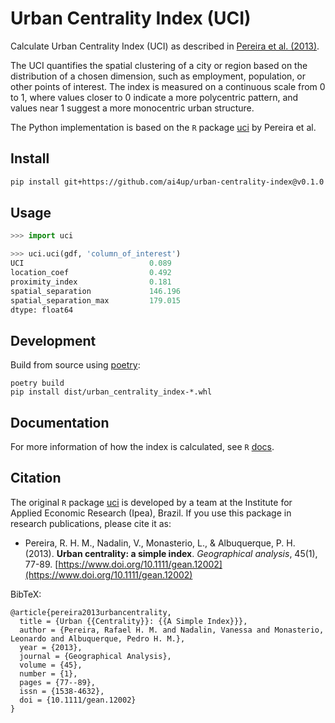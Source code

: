 # Urban Centrality Index (UCI)

Calculate Urban Centrality Index (UCI) as described in [Pereira et al. (2013)](https://www.doi.org/10.1111/gean.12002).

The UCI quantifies the spatial clustering of a city or region based on the distribution of a chosen dimension, such as employment, population, or other points of interest. The index is measured on a continuous scale from 0 to 1, where values closer to 0 indicate a more polycentric pattern, and values near 1 suggest a more monocentric urban structure.

The Python implementation is based on the `R` package [uci](https://github.com/ipeaGIT/uci) by Pereira et al.


## Install
```bash
pip install git+https://github.com/ai4up/urban-centrality-index@v0.1.0
```

## Usage
```Python
>>> import uci

>>> uci.uci(gdf, 'column_of_interest')
UCI                            0.089
location_coef                  0.492
proximity_index                0.181
spatial_separation             146.196
spatial_separation_max         179.015
dtype: float64
```


## Development
Build from source using [poetry](https://python-poetry.org/):
```
poetry build
pip install dist/urban_centrality_index-*.whl
```


## Documentation

For more information of how the index is calculated, see `R` [docs](https://ipeagit.github.io/uci/articles/uci.html).


## Citation

 The original `R` package [uci](https://github.com/ipeaGIT/uci) is developed by a team at the Institute for Applied Economic Research (Ipea), Brazil. If you use this package in research publications, please cite it as:

* Pereira, R. H. M., Nadalin, V., Monasterio, L., & Albuquerque, P. H. (2013). **Urban centrality: a simple index**. *Geographical analysis*, 45(1), 77-89. [https://www.doi.org/10.1111/gean.12002](https://www.doi.org/10.1111/gean.12002)


BibTeX:
```
@article{pereira2013urbancentrality,
  title = {Urban {{Centrality}}: {{A Simple Index}}},
  author = {Pereira, Rafael H. M. and Nadalin, Vanessa and Monasterio, Leonardo and Albuquerque, Pedro H. M.},
  year = {2013},
  journal = {Geographical Analysis},
  volume = {45},
  number = {1},
  pages = {77--89},
  issn = {1538-4632},
  doi = {10.1111/gean.12002}
}
```